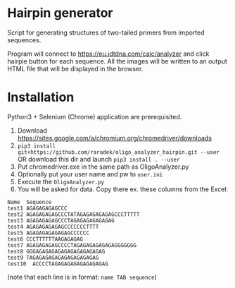 # Hairpin generator
Script for generating structures of two-tailed primers from imported sequences.

Program will connect to https://eu.idtdna.com/calc/analyzer and click hairpie button for each sequence. All the images will be written to an output HTML file that will be displayed in the browser.

# Installation
Python3 + Selenium (Chrome) application are prerequisited.
1. Download https://sites.google.com/a/chromium.org/chromedriver/downloads
2. `pip3 install git+https://github.com/raradek/oligo_analyzer_hairpin.git --user` OR download this dir and launch `pip3 install . --user`
3. Put chromedriver.exe in the same path as OligoAnalyzer.py
4. Optionally put your user name and pw to `user.ini`
5. Execute the `OligoAnalyzer.py`
6. You will be asked for data. Copy there ex. these columns from the Excel:

```
Name  Sequence
test1 AGAGAGAGAGCCC
test2 AGAGAGAGAGCCCTATAGAGAGAGAGAGCCCTTTTT
test3 AGAGAGAGAGCCCTAGAGAGAGAGAGAG
test4 AGAGAGAGAGAGCCCCCCCTTTT
test5 AGAGAGAGAGAGAGCCCCCC
test6 CCCTTTTTTAAGAGAGAG
test7 AGAGAGAGAGCCCCTAGAGAGAGAGAGAGGGGGGG
test8 GGGAGAGAGAGAGAGAGAGAGAGAG
test9 TAGAGAGAGAGAGAGAGAGAGAG
test10  ACCCCTAGAGAGAGAGAGAGAGAG
```
(note that each line is in format: `name TAB sequence`)
